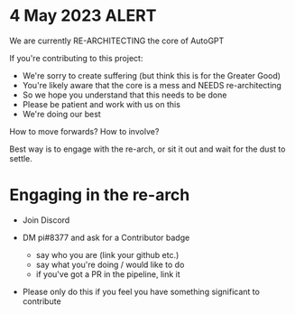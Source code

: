 # 4 May 2023 ALERT

We are currently RE-ARCHITECTING the core of AutoGPT

If you're contributing to this project:
- We're sorry to create suffering (but think this is for the Greater Good)
- You're likely aware that the core is a mess and NEEDS re-architecting
- So we hope you understand that this needs to be done
- Please be patient and work with us on this
- We're doing our best

How to move forwards? How to involve?

Best way is to engage with the re-arch, or sit it out and wait for the dust to settle.


# Engaging in the re-arch

- Join Discord

- DM pi#8377 and ask for a Contributor badge
    - say who you are (link your github etc.)
    - say what you're doing / would like to do
    - if you've got a PR in the pipeline, link it

- Please only do this if you feel you have something significant to contribute
